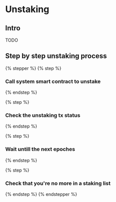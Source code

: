# Unstaking

## Intro

TODO

## Step by step unstaking process



{% stepper %}
{% step %}
### Call system smart contract to unstake


{% endstep %}

{% step %}
### Check the unstaking tx status&#x20;


{% endstep %}

{% step %}
### Wait untill the next epoches


{% endstep %}

{% step %}
### Check that you're no more in a staking list


{% endstep %}
{% endstepper %}

